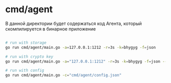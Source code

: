# cmd/agent

В данной директории будет содержаться код Агента, который скомпилируется в бинарное приложение



```bash

# run with storage
go run cmd/agent/main.go -a=127.0.0.1:1212 -r=3s -k=bhygyg -f=json

# run with crypto key
go run cmd/agent/main.go -a="127.0.0.1:1212" -r=3s -k=bhygyg -f=json --crypto-key="key.pub"

# run with config
go run cmd/agent/main.go -c="cmd/agent/config.json"
```